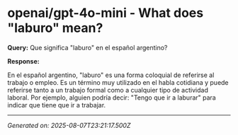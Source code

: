 # openai/gpt-4o-mini - What does "laburo" mean?

**Query:** Que significa "laburo" en el español argentino?



**Response:**

En el español argentino, "laburo" es una forma coloquial de referirse al trabajo o empleo. Es un término muy utilizado en el habla cotidiana y puede referirse tanto a un trabajo formal como a cualquier tipo de actividad laboral. Por ejemplo, alguien podría decir: "Tengo que ir a laburar" para indicar que tiene que ir a trabajar.

---
*Generated on: 2025-08-07T23:21:17.500Z*
